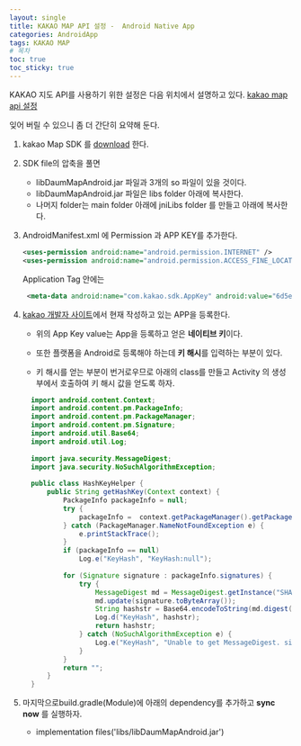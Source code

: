 ```yaml
---
layout: single
title: KAKAO MAP API 설정 -  Android Native App
categories: AndroidApp
tags: KAKAO MAP
# 목차
toc: true  
toc_sticky: true 
---
```


KAKAO 지도 API를 사용하기 위한 설정은 다음 위치에서 설명하고 있다. [kakao map api 설정](https://apis.map.kakao.com/android/guide/ )

잊어 버릴 수 있으니 좀 더 간단히 요약해 둔다.



1. kakao Map SDK 를 [download](https://apis.map.kakao.com/download/android/sdk/Android_DaumMap_SDK_1.4.1.0.zip) 한다. 

2. SDK file의 압축을 풀면 

   - libDaumMapAndroid.jar 파일과 3개의 so 파일이 있을 것이다.
   - libDaumMapAndroid.jar 파일은 libs folder 아래에 복사한다.
   - 나머지 folder는 main folder 아래에 jniLibs folder 를 만들고 아래에 복사한다.

3. AndroidManifest.xml 에 Permission 과 APP KEY를 추가한다.

   ```xml
   <uses-permission android:name="android.permission.INTERNET" />
   <uses-permission android:name="android.permission.ACCESS_FINE_LOCATION" />
   ```

   Application Tag 안에는
   ```xml
    <meta-data android:name="com.kakao.sdk.AppKey" android:value="6d5e7f6d5dc5fb3cdbf0bd62540b4244"/>     
   ```

4. [kakao 개발자 사이트](https://developers.kakao.com)에서 현재 작성하고 있는 APP을 등록한다.

   - 위의 App Key value는 App을 등록하고 얻은 **네이티브 키**이다.

   - 또한 플랫폼을 Android로 등록해야 하는데 **키 해시**를 입력하는 부분이 있다.

   - 키 해시를 얻는 부분이 번거로우므로 아래의 class를 만들고 Activity 의 생성부에서 호출하여 키 해시 값을 얻도록 하자.

   ```java
     import android.content.Context;
     import android.content.pm.PackageInfo;
     import android.content.pm.PackageManager;
     import android.content.pm.Signature;
     import android.util.Base64;
     import android.util.Log;
     
     import java.security.MessageDigest;
     import java.security.NoSuchAlgorithmException;
     
     public class HashKeyHelper {
         public String getHashKey(Context context) {
             PackageInfo packageInfo = null;
             try {
                 packageInfo =  context.getPackageManager().getPackageInfo(context.getPackageName(), PackageManager.GET_SIGNATURES);
             } catch (PackageManager.NameNotFoundException e) {
                 e.printStackTrace();
             }
             if (packageInfo == null)
                 Log.e("KeyHash", "KeyHash:null");
     
             for (Signature signature : packageInfo.signatures) {
                 try {
                     MessageDigest md = MessageDigest.getInstance("SHA");
                     md.update(signature.toByteArray());
                     String hashstr = Base64.encodeToString(md.digest(), Base64.DEFAULT);
                     Log.d("KeyHash", hashstr);
                     return hashstr;
                 } catch (NoSuchAlgorithmException e) {
                     Log.e("KeyHash", "Unable to get MessageDigest. signature=" + signature, e);
                 }
             }
             return "";
         }
     }
   ```
5. 마지막으로build.gradle(Module)에 아래의 dependency를 추가하고 **sync now** 를 실행하자.
   - implementation files('libs/libDaumMapAndroid.jar')   
```
```

